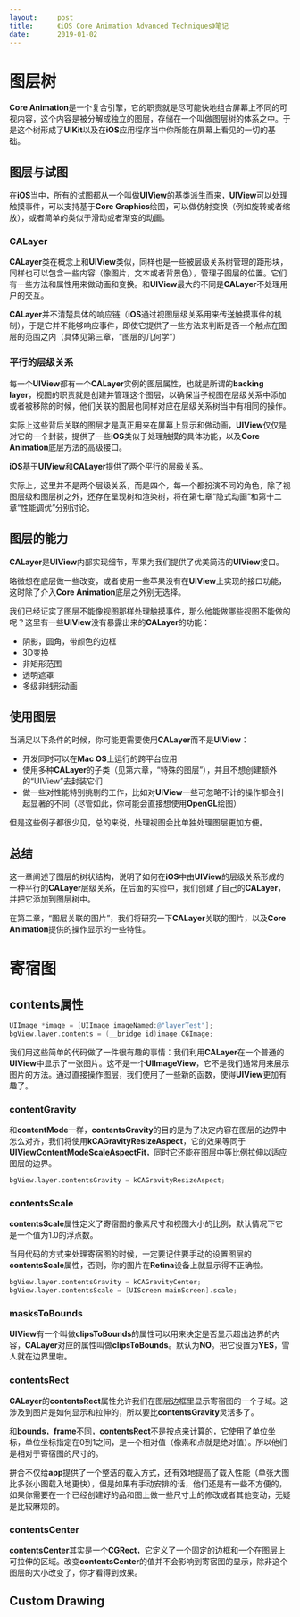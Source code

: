 ```yaml
---
layout:     post
title:      《iOS Core Animation Advanced Techniques》笔记
date:       2019-01-02
---
```


# 图层树

**Core Animation**是一个复合引擎，它的职责就是尽可能快地组合屏幕上不同的可视内容，这个内容是被分解成独立的图层，存储在一个叫做图层树的体系之中。于是这个树形成了**UIKit**以及在**iOS**应用程序当中你所能在屏幕上看见的一切的基础。

## 图层与试图

在**iOS**当中，所有的试图都从一个叫做**UIView**的基类派生而来，**UIView**可以处理触摸事件，可以支持基于**Core Graphics**绘图，可以做仿射变换（例如旋转或者缩放），或者简单的类似于滑动或者渐变的动画。

### CALayer

**CALayer**类在概念上和**UIView**类似，同样也是一些被层级关系树管理的距形块，同样也可以包含一些内容（像图片，文本或者背景色），管理子图层的位置。它们有一些方法和属性用来做动画和变换。和**UIView**最大的不同是**CALayer**不处理用户的交互。

**CALayer**并不清楚具体的响应链（**iOS**通过视图层级关系用来传送触摸事件的机制），于是它并不能够响应事件，即使它提供了一些方法来判断是否一个触点在图层的范围之内（具体见第三章，“图层的几何学”）

### 平行的层级关系

每一个**UIView**都有一个**CALayer**实例的图层属性，也就是所谓的**backing layer**，视图的职责就是创建并管理这个图层，以确保当子视图在层级关系中添加或者被移除的时候，他们关联的图层也同样对应在层级关系树当中有相同的操作。

实际上这些背后关联的图层才是真正用来在屏幕上显示和做动画，**UIView**仅仅是对它的一个封装，提供了一些**iOS**类似于处理触摸的具体功能，以及**Core Animation**底层方法的高级接口。

**iOS**基于**UIView**和**CALayer**提供了两个平行的层级关系。

实际上，这里并不是两个层级关系，而是四个，每一个都扮演不同的角色，除了视图层级和图层树之外，还存在呈现树和渲染树，将在第七章“隐式动画”和第十二章“性能调优”分别讨论。

## 图层的能力

**CALayer**是**UIView**内部实现细节，苹果为我们提供了优美简洁的**UIView**接口。

略微想在底层做一些改变，或者使用一些苹果没有在**UIView**上实现的接口功能，这时除了介入**Core Animation**底层之外别无选择。

我们已经证实了图层不能像视图那样处理触摸事件，那么他能做哪些视图不能做的呢？这里有一些**UIView**没有暴露出来的**CALayer**的功能：

- 阴影，圆角，带颜色的边框
- 3D变换
- 非矩形范围
- 透明遮罩
- 多级非线形动画

## 使用图层

当满足以下条件的时候，你可能更需要使用**CALayer**而不是**UIView**：

- 开发同时可以在**Mac OS**上运行的跨平台应用
- 使用多种**CALayer**的子类（见第六章，“特殊的图层”），并且不想创建额外的“UIView”去封装它们
- 做一些对性能特别挑剔的工作，比如对**UIView**一些可忽略不计的操作都会引起显著的不同（尽管如此，你可能会直接想使用**OpenGL**绘图）

但是这些例子都很少见，总的来说，处理视图会比单独处理图层更加方便。

## 总结

这一章阐述了图层的树状结构，说明了如何在**iOS**中由**UIView**的层级关系形成的一种平行的**CALayer**层级关系，在后面的实验中，我们创建了自己的**CALayer**，并把它添加到图层树中。

在第二章，“图层关联的图片”，我们将研究一下**CALayer**关联的图片，以及**Core Animation**提供的操作显示的一些特性。

# 寄宿图

## contents属性

~~~objective-c
UIImage *image = [UIImage imageNamed:@"layerTest"];
bgView.layer.contents = (__bridge id)image.CGImage;
~~~

我们用这些简单的代码做了一件很有趣的事情：我们利用**CALayer**在一个普通的**UIView**中显示了一张图片。这不是一个**UIImageView**，它不是我们通常用来展示图片的方法。通过直接操作图层，我们使用了一些新的函数，使得**UIView**更加有趣了。

### contentGravity

和**contentMode**一样，**contentsGravity**的目的是为了决定内容在图层的边界中怎么对齐，我们将使用**kCAGravityResizeAspect**，它的效果等同于**UIViewContentModeScaleAspectFit**，同时它还能在图层中等比例拉伸以适应图层的边界。

~~~objective-c
bgView.layer.contentsGravity = kCAGravityResizeAspect;
~~~

### contentsScale

**contentsScale**属性定义了寄宿图的像素尺寸和视图大小的比例，默认情况下它是一个值为1.0的浮点数。

当用代码的方式来处理寄宿图的时候，一定要记住要手动的设置图层的**contentsScale**属性，否则，你的图片在**Retina**设备上就显示得不正确啦。

```objective-c
bgView.layer.contentsGravity = kCAGravityCenter;
bgView.layer.contentsScale = [UIScreen mainScreen].scale;
```

### masksToBounds

**UIView**有一个叫做**clipsToBounds**的属性可以用来决定是否显示超出边界的内容，**CALayer**对应的属性叫做**clipsToBounds**。默认为**NO**。把它设置为**YES**，雪人就在边界里啦。

### contentsRect

**CALayer**的**contentsRect**属性允许我们在图层边框里显示寄宿图的一个子域。这涉及到图片是如何显示和拉伸的，所以要比**contentsGravity**灵活多了。

和**bounds**，**frame**不同，**contentsRect**不是按点来计算的，它使用了单位坐标，单位坐标指定在0到1之间，是一个相对值（像素和点就是绝对值）。所以他们是相对于寄宿图的尺寸的。

拼合不仅给**app**提供了一个整洁的载入方式，还有效地提高了载入性能（单张大图比多张小图载入地更快），但是如果有手动安排的话，他们还是有一些不方便的，如果你需要在一个已经创建好的品和图上做一些尺寸上的修改或者其他变动，无疑是比较麻烦的。

### contentsCenter

**contentsCenter**其实是一个**CGRect**，它定义了一个固定的边框和一个在图层上可拉伸的区域。改变**contentsCenter**的值并不会影响到寄宿图的显示，除非这个图层的大小改变了，你才看得到效果。

## Custom Drawing

